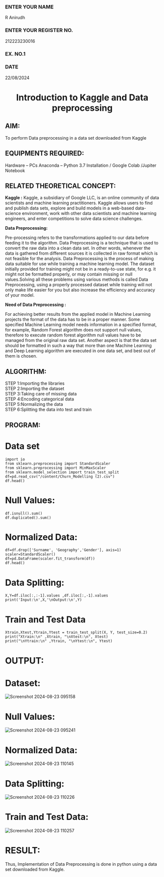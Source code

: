<H3>ENTER YOUR NAME</H3> R Anirudh
<H3>ENTER YOUR REGISTER NO.</H3> 212223230016
<H3>EX. NO.1</H3>
<H3>DATE</H3> 22/08/2024
<H1 ALIGN =CENTER> Introduction to Kaggle and Data preprocessing</H1>

## AIM:

To perform Data preprocessing in a data set downloaded from Kaggle

## EQUIPMENTS REQUIRED:
Hardware – PCs
Anaconda – Python 3.7 Installation / Google Colab /Jupiter Notebook

## RELATED THEORETICAL CONCEPT:

**Kaggle :**
Kaggle, a subsidiary of Google LLC, is an online community of data scientists and machine learning practitioners. Kaggle allows users to find and publish data sets, explore and build models in a web-based data-science environment, work with other data scientists and machine learning engineers, and enter competitions to solve data science challenges.

**Data Preprocessing:**

Pre-processing refers to the transformations applied to our data before feeding it to the algorithm. Data Preprocessing is a technique that is used to convert the raw data into a clean data set. In other words, whenever the data is gathered from different sources it is collected in raw format which is not feasible for the analysis.
Data Preprocessing is the process of making data suitable for use while training a machine learning model. The dataset initially provided for training might not be in a ready-to-use state, for e.g. it might not be formatted properly, or may contain missing or null values.Solving all these problems using various methods is called Data Preprocessing, using a properly processed dataset while training will not only make life easier for you but also increase the efficiency and accuracy of your model.

**Need of Data Preprocessing :**

For achieving better results from the applied model in Machine Learning projects the format of the data has to be in a proper manner. Some specified Machine Learning model needs information in a specified format, for example, Random Forest algorithm does not support null values, therefore to execute random forest algorithm null values have to be managed from the original raw data set.
Another aspect is that the data set should be formatted in such a way that more than one Machine Learning and Deep Learning algorithm are executed in one data set, and best out of them is chosen.


## ALGORITHM:
STEP 1:Importing the libraries<BR>
STEP 2:Importing the dataset<BR>
STEP 3:Taking care of missing data<BR>
STEP 4:Encoding categorical data<BR>
STEP 5:Normalizing the data<BR>
STEP 6:Splitting the data into test and train<BR>

##  PROGRAM:
# Data set
```import pandas as pd                                                
import io
from sklearn.preprocessing import StandardScaler
from sklearn.preprocessing import MinMaxScaler
from sklearn.model_selection import train_test_split
df=pd.read_csv("/content/Churn_Modelling (2).csv")         
df.head()
```
# Null Values:
```
df.isnull().sum()
df.duplicated().sum()
```
# Normalized Data:
```
df=df.drop(['Surname', 'Geography','Gender'], axis=1)
scaler=StandardScaler()                                             
df=pd.DataFrame(scaler.fit_transform(df))
df.head()
```
# Data Splitting:
```
X,Y=df.iloc[:,:-1].values ,df.iloc[:,-1].values                     
print('Input:\n',X,'\nOutput:\n',Y)
```
# Train and Test Data
```
Xtrain,Xtest,Ytrain,Ytest = train_test_split(X, Y, test_size=0.2)
print("Xtrain:\n" ,Xtrain, "\nXtest:\n", Xtest)                     
print("\nYtrain:\n" ,Ytrain, "\nYtest:\n", Ytest)
```
# OUTPUT:
# Dataset:

![Screenshot 2024-08-23 095158](https://github.com/user-attachments/assets/1c52d3fc-3aa1-4e66-b727-22f28d53af37)

# Null Values:

![Screenshot 2024-08-23 095241](https://github.com/user-attachments/assets/e7378916-e60d-46eb-bea8-b0980cbf194f)

# Normalized Data:

![Screenshot 2024-08-23 110145](https://github.com/user-attachments/assets/3cb3e699-7aea-4cef-990e-da9b07d43505)

# Data Splitting:

![Screenshot 2024-08-23 110226](https://github.com/user-attachments/assets/a6b02b84-0a61-4fd9-9df2-307362cd7e98)

# Train and Test Data:

![Screenshot 2024-08-23 110257](https://github.com/user-attachments/assets/f4e7ebda-33a5-45b1-9abf-7e439262d509)






# RESULT:
Thus, Implementation of Data Preprocessing is done in python using a data set downloaded from Kaggle.


